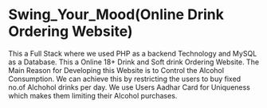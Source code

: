 # Swing_Your_Mood(Online Drink Ordering Website)
This a Full Stack where we used PHP as a backend Technology and MySQL as a Database. This a Online 18+ Drink  and Soft drink Ordering Website. The Main Reason for Developing this Website is to Control the Alcohol Consumption. We can achieve this by restricting the users to buy fixed no.of Alchohol drinks per day. We use Users Aadhar Card for Uniqueness which makes them limiting their Alcohol purchases.
